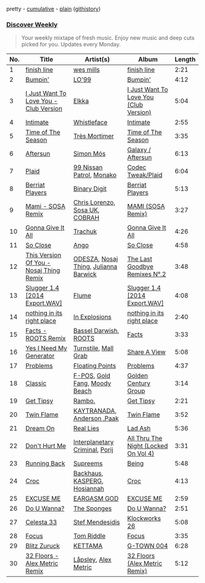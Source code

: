 pretty - [cumulative](/playlists/cumulative/Discover%20Weekly.md) - [plain](/playlists/plain/37i9dQZEVXcERLiUqU2pJX) ([githistory](https://github.githistory.xyz/vitokorn/spotify-playlist-archive/blob/master/playlists/plain/37i9dQZEVXcERLiUqU2pJX))

### [Discover Weekly](https://open.spotify.com/playlist/37i9dQZEVXcERLiUqU2pJX)

> Your weekly mixtape of fresh music. Enjoy new music and deep cuts picked for you. Updates every Monday.

| No. | Title | Artist(s) | Album | Length |
|---|---|---|---|---|
| 1 | [finish line](https://open.spotify.com/track/0kRFW9RsJa47yjr9ZNLpwT) | [wes mills](https://open.spotify.com/artist/0EuHfcxMPDNkOjGVF4e1KT) | [finish line](https://open.spotify.com/album/5eBI8MKTlqeHGmHLevQ0ZP) | 2:21 |
| 2 | [Bumpin'](https://open.spotify.com/track/6masBtuCi0T2n8WF9juFz3) | [LO'99](https://open.spotify.com/artist/1kk6o5FDlujcgz2d2iFXKy) | [Bumpin'](https://open.spotify.com/album/73IsqaOLlkjLVDv7xyqjKA) | 4:12 |
| 3 | [I Just Want To Love You - Club Version](https://open.spotify.com/track/4e3Qn7ZlJsaRKUOJwzGVzk) | [Elkka](https://open.spotify.com/artist/5Ly0z60jjgsY4rkmjRFtPS) | [I Just Want To Love You (Club Version)](https://open.spotify.com/album/3S948ScIz3AJ0QvPcXF9C6) | 5:04 |
| 4 | [Intimate](https://open.spotify.com/track/5WrOyg6rcDclpLd9I1o4wL) | [Whistleface](https://open.spotify.com/artist/7KnYUpS6tznoeCp8LeJI1D) | [Intimate](https://open.spotify.com/album/7K2B5qfcTQ5laAmSlL57re) | 2:55 |
| 5 | [Time of The Season](https://open.spotify.com/track/5JvclqvJ8Av62TYzTpqVxn) | [Très Mortimer](https://open.spotify.com/artist/3zGzbXr9Q8zS9xictKAnt7) | [Time of The Season](https://open.spotify.com/album/2uFw0buaJ3bJdfEXmzdg80) | 3:35 |
| 6 | [Aftersun](https://open.spotify.com/track/1lgLiXzXPpcTd8ET2BaNAt) | [Simon Mós](https://open.spotify.com/artist/5pPyWc3bcVvjNQLx9NpJ1a) | [Galaxy / Aftersun](https://open.spotify.com/album/2veIEiJ6NJFo99tBpd9kB0) | 6:13 |
| 7 | [Plaid](https://open.spotify.com/track/7knr1Ak0hW5apJicbQ1doJ) | [99 Nissan Patrol](https://open.spotify.com/artist/6NLwlRl1gc64NVdC4ZXxgw), [Monako](https://open.spotify.com/artist/281y760OdoAujOeovQnKmC) | [Codec Tweak/Plaid](https://open.spotify.com/album/3f6HJFDtEOdFCTdGlrDkux) | 6:04 |
| 8 | [Berriat Players](https://open.spotify.com/track/05PprgbFr2yKxOdsw9cWBQ) | [Binary Digit](https://open.spotify.com/artist/3cX9YEC5CPeBgF5yRRIJp0) | [Berriat Players](https://open.spotify.com/album/3AkkxXS8t3lUz9IcaX8GOp) | 5:13 |
| 9 | [Mami - SOSA Remix](https://open.spotify.com/track/3BelLDoNYxRWMJQ8fImu55) | [Chris Lorenzo](https://open.spotify.com/artist/7tm9Tuc70geXOOyKhtZHIj), [Sosa UK](https://open.spotify.com/artist/3JlN0MeWVJq0vjvsvWCRZ5), [COBRAH](https://open.spotify.com/artist/1AHswQqsDNmu1xaE8KpBne) | [MAMI (SOSA Remix)](https://open.spotify.com/album/5sgZhu2akIrxRl5xB7iaom) | 3:27 |
| 10 | [Gonna Give It All](https://open.spotify.com/track/1XZIvqcc4xQ1aup5BKRwos) | [Trachuk](https://open.spotify.com/artist/3vh3hSdkTiDyCcipTYQlQw) | [Gonna Give It All](https://open.spotify.com/album/5kIEKvzOWf3k7iuQd8qdaj) | 4:26 |
| 11 | [So Close](https://open.spotify.com/track/7ad7oGYJdz0DKXt2hXLJoS) | [Ango](https://open.spotify.com/artist/7vVIuca8HvlM60Q6O4p8s5) | [So Close](https://open.spotify.com/album/6OHoOcErZM2y1CHnkE7mlg) | 4:58 |
| 12 | [This Version Of You - Nosaj Thing Remix](https://open.spotify.com/track/1zbo02r6fcGpxX7LO8nvQm) | [ODESZA](https://open.spotify.com/artist/21mKp7DqtSNHhCAU2ugvUw), [Nosaj Thing](https://open.spotify.com/artist/0IVapwlnM3dEOiMsHXsghT), [Julianna Barwick](https://open.spotify.com/artist/0HWfFWL4vVrbaBQqxVCwCi) | [The Last Goodbye Remixes N°.2](https://open.spotify.com/album/6DKA6hXo5KPvSBGLUL1kky) | 3:48 |
| 13 | [Slugger 1.4 [2014 Export.WAV]](https://open.spotify.com/track/4FDq7m7jgOpVFV0k3LA3i3) | [Flume](https://open.spotify.com/artist/6nxWCVXbOlEVRexSbLsTer) | [Slugger 1.4 [2014 Export.WAV]](https://open.spotify.com/album/1NEZwyvzSz4EDD68xTRjAu) | 4:08 |
| 14 | [nothing in its right place](https://open.spotify.com/track/2GzFJoyDhsfgxj4BVpe1b6) | [In Explosions](https://open.spotify.com/artist/1KmwUUV5of4VqBf445WWNb) | [nothing in its right place](https://open.spotify.com/album/4FWXnPdtfU0nWMADa3lR4Q) | 2:40 |
| 15 | [Facts - ROOTS Remix](https://open.spotify.com/track/6KCEkVJpNBSMKJWsprhmNS) | [Bassel Darwish](https://open.spotify.com/artist/0YSvkYYbu18RTZpK3cUP6i), [ROOTS](https://open.spotify.com/artist/7BrdsDFrgj0vqj8kwilICw) | [Facts](https://open.spotify.com/album/7wb6gCqqF2la2iUJxDrkkv) | 3:33 |
| 16 | [Yes I Need My Generator](https://open.spotify.com/track/4vFicRRBJFCC5UofT5sWAT) | [Turnstile](https://open.spotify.com/artist/2qnpHrOzdmOo1S4ox3j17x), [Mall Grab](https://open.spotify.com/artist/6zOjgckldodS8u8cZoY3cc) | [Share A View](https://open.spotify.com/album/5pxz1toBQ4J9WIkaXHJprU) | 5:08 |
| 17 | [Problems](https://open.spotify.com/track/1UERuR9hjz9GM609JIjtGx) | [Floating Points](https://open.spotify.com/artist/2AR42Ur9PcchQDtEdwkv4L) | [Problems](https://open.spotify.com/album/1aA9qnJT9NtySZA16RHkCD) | 4:37 |
| 18 | [Classic](https://open.spotify.com/track/1Yokmx6VC32hPrDgxEA5uf) | [F-POS](https://open.spotify.com/artist/287cRrMnQesbdwRyzJAJYg), [Gold Fang](https://open.spotify.com/artist/1e8lOc1h26CVBSGh3iiW7M), [Moody Beach](https://open.spotify.com/artist/3SdzlY2AZOJEQ75ZWl81wU) | [Golden Century Group](https://open.spotify.com/album/33mnsjgzlUuA46DS57HbnW) | 3:14 |
| 19 | [Get Tipsy](https://open.spotify.com/track/1u7maHAi0trs8Sesj2chmU) | [Rambo.](https://open.spotify.com/artist/2cUlUXhsifDVBpPQnSHE4B) | [Get Tipsy](https://open.spotify.com/album/54YwKbN9cuqyRo43SagXAW) | 2:21 |
| 20 | [Twin Flame](https://open.spotify.com/track/15cYjzRUBRrDHn76GdxWiv) | [KAYTRANADA](https://open.spotify.com/artist/6qgnBH6iDM91ipVXv28OMu), [Anderson .Paak](https://open.spotify.com/artist/3jK9MiCrA42lLAdMGUZpwa) | [Twin Flame](https://open.spotify.com/album/1SzuRFxlqSZTIWUEE587Oy) | 3:52 |
| 21 | [Dream On](https://open.spotify.com/track/5sAG3t2ZI7HpvZdn40mh9p) | [Real Lies](https://open.spotify.com/artist/1jucBaHU995Lf7ViACscFu) | [Lad Ash](https://open.spotify.com/album/2UOJiguEycRRWLZj6O4bRc) | 5:36 |
| 22 | [Don't Hurt Me](https://open.spotify.com/track/2NdCMXN5d7zVIwgaARacmy) | [Interplanetary Criminal](https://open.spotify.com/artist/6uJ51uV5rYzu1MJkC4CceI), [Porij](https://open.spotify.com/artist/5Ph4BCHTBnS7CJctvtUDkp) | [All Thru The Night (Locked On Vol 4)](https://open.spotify.com/album/2jqtWThfb36fQEIi7LQLGE) | 3:31 |
| 23 | [Running Back](https://open.spotify.com/track/4MC1keRi00JpOe0QKuj99f) | [Supreems](https://open.spotify.com/artist/19jnP8vmgHKe9GCVgvmkF5) | [Being](https://open.spotify.com/album/3J69tGNA9MFjAZV2vYt2CZ) | 5:48 |
| 24 | [Croc](https://open.spotify.com/track/5IDNP5lSA2mx5hKA05eJlB) | [Backhaus](https://open.spotify.com/artist/0aASg4vlkQrxqm4HxrjgXW), [KASPERG](https://open.spotify.com/artist/1KCbJUJMBMWPE0n3jskSz8), [Hosiannah](https://open.spotify.com/artist/0NJjvhC9pJiUNTK8OUkVIq) | [Croc](https://open.spotify.com/album/1PQ4sNWyGBZsqGkYutcOdJ) | 4:13 |
| 25 | [EXCUSE ME](https://open.spotify.com/track/6Fd1yqAaZJGnFGlPGQ3y1J) | [EARGASM GOD](https://open.spotify.com/artist/4Fry0sEjFRKflf45xpPUMp) | [EXCUSE ME](https://open.spotify.com/album/0yeZ5HkpwMRqV7q41uXPmo) | 2:59 |
| 26 | [Do U Wanna?](https://open.spotify.com/track/0IgBvk9RTVDQlvwE4FRiPF) | [The Sponges](https://open.spotify.com/artist/3cj6O7NrjS5l0CVo8LhpV1) | [Do U Wanna?](https://open.spotify.com/album/0rmfh4liGKAFXKzET7MJEO) | 2:51 |
| 27 | [Celesta 33](https://open.spotify.com/track/5LiR4vN7hWQwv7OJKsfbj3) | [Stef Mendesidis](https://open.spotify.com/artist/0V2TzRR7BczSNMxDyCIL1J) | [Klockworks 26](https://open.spotify.com/album/30AmILfevLO4r5k7HAIMP1) | 5:08 |
| 28 | [Focus](https://open.spotify.com/track/2blssw6kQoVLC2ZfmWU3Ve) | [Tom Riddle](https://open.spotify.com/artist/4g1OsF8xTXuPmCBnr9tK2C) | [Focus](https://open.spotify.com/album/6Yb58lwGMs1KsNfUTeqYIH) | 3:35 |
| 29 | [Blitz Zuruck](https://open.spotify.com/track/7yJkuYD9sIf6LgakNsWpef) | [KETTAMA](https://open.spotify.com/artist/3an9rnsXKPCAMlZgH4A0n4) | [G-TOWN 004](https://open.spotify.com/album/1q011wD9tvcm8dtNAw1wsD) | 6:28 |
| 30 | [32 Floors - Alex Metric Remix](https://open.spotify.com/track/77HbaJgKovG8qNiKDDmOLY) | [Låpsley](https://open.spotify.com/artist/27ze6hCgfr3HcDZAHY60pg), [Alex Metric](https://open.spotify.com/artist/6RDNTAgm2s6ae71nXWGnJD) | [32 Floors (Alex Metric Remix)](https://open.spotify.com/album/68WtWtcD4DvTt4VOCMIOJO) | 5:12 |